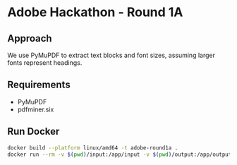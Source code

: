 # Adobe Hackathon - Round 1A

## Approach
We use PyMuPDF to extract text blocks and font sizes, assuming larger fonts represent headings.

## Requirements
- PyMuPDF
- pdfminer.six

## Run Docker
```bash
docker build --platform linux/amd64 -t adobe-round1a .
docker run --rm -v $(pwd)/input:/app/input -v $(pwd)/output:/app/output --network none adobe-round1a
```
